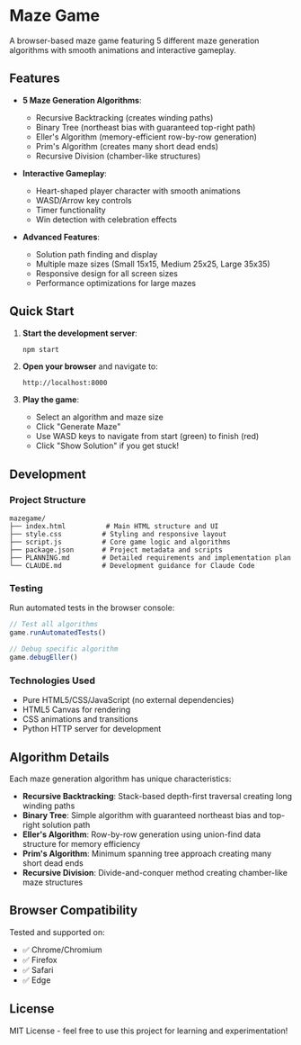 # Maze Game

A browser-based maze game featuring 5 different maze generation algorithms with smooth animations and interactive gameplay.

## Features

- **5 Maze Generation Algorithms**:
  - Recursive Backtracking (creates winding paths)
  - Binary Tree (northeast bias with guaranteed top-right path)
  - Eller's Algorithm (memory-efficient row-by-row generation)
  - Prim's Algorithm (creates many short dead ends)
  - Recursive Division (chamber-like structures)

- **Interactive Gameplay**:
  - Heart-shaped player character with smooth animations
  - WASD/Arrow key controls
  - Timer functionality
  - Win detection with celebration effects

- **Advanced Features**:
  - Solution path finding and display
  - Multiple maze sizes (Small 15x15, Medium 25x25, Large 35x35)
  - Responsive design for all screen sizes
  - Performance optimizations for large mazes

## Quick Start

1. **Start the development server**:
   ```bash
   npm start
   ```

2. **Open your browser** and navigate to:
   ```
   http://localhost:8000
   ```

3. **Play the game**:
   - Select an algorithm and maze size
   - Click "Generate Maze"
   - Use WASD keys to navigate from start (green) to finish (red)
   - Click "Show Solution" if you get stuck!

## Development

### Project Structure
```
mazegame/
├── index.html          # Main HTML structure and UI
├── style.css          # Styling and responsive layout  
├── script.js          # Core game logic and algorithms
├── package.json       # Project metadata and scripts
├── PLANNING.md        # Detailed requirements and implementation plan
└── CLAUDE.md          # Development guidance for Claude Code
```

### Testing

Run automated tests in the browser console:
```javascript
// Test all algorithms
game.runAutomatedTests()

// Debug specific algorithm
game.debugEller()
```

### Technologies Used
- Pure HTML5/CSS/JavaScript (no external dependencies)
- HTML5 Canvas for rendering
- CSS animations and transitions
- Python HTTP server for development

## Algorithm Details

Each maze generation algorithm has unique characteristics:

- **Recursive Backtracking**: Stack-based depth-first traversal creating long winding paths
- **Binary Tree**: Simple algorithm with guaranteed northeast bias and top-right solution path
- **Eller's Algorithm**: Row-by-row generation using union-find data structure for memory efficiency
- **Prim's Algorithm**: Minimum spanning tree approach creating many short dead ends
- **Recursive Division**: Divide-and-conquer method creating chamber-like maze structures

## Browser Compatibility

Tested and supported on:
- ✅ Chrome/Chromium
- ✅ Firefox  
- ✅ Safari
- ✅ Edge

## License

MIT License - feel free to use this project for learning and experimentation!